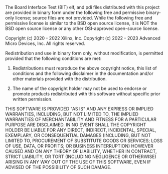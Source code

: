 The Board Interface Test (BIT) elf, and pdi files distributed with this
project are provided in binary form under the following free and permissive
binary-only license; source files are not provided.  While the following free
and permissive license is similar to the BSD open source license, it is NOT
the BSD open source license or any other OSI-approved open-source license.

Copyright (c) 2020 - 2022 Xilinx, Inc.
Copyright (c) 2022 - 2023 Advanced Micro Devices, Inc.  All rights reserved.

Redistribution and use in binary form only, without modification, is permitted
provided that the following conditions are met:

1. Redistributions must reproduce the above copyright notice, this list of
conditions and the following disclaimer in the documentation and/or other
materials provided with the distribution.

2. The name of the copyright holder may not be used to endorse or promote
products redistributed with this software without specific prior written
permission.

THIS SOFTWARE IS PROVIDED "AS IS" AND ANY EXPRESS OR IMPLIED WARRANTIES,
INCLUDING, BUT NOT LIMITED TO, THE IMPLIED WARRANTIES OF MERCHANTABILITY
AND FITNESS FOR A PARTICULAR PURPOSE ARE DISCLAIMED. IN NO EVENT SHALL THE
COPYRIGHT HOLDER BE LIABLE FOR ANY DIRECT, INDIRECT, INCIDENTAL, SPECIAL,
EXEMPLARY, OR CONSEQUENTIAL DAMAGES (INCLUDING, BUT NOT LIMITED TO, PROCUREMENT
OF SUBSTITUTE GOODS OR SERVICES; LOSS OF USE, DATA, OR PROFITS; OR BUSINESS
INTERRUPTION) HOWEVER CAUSED AND ON ANY THEORY OF LIABILITY, WHETHER IN
CONTRACT, STRICT LIABILITY, OR TORT (INCLUDING NEGLIGENCE OR OTHERWISE) ARISING
IN ANY WAY OUT OF THE USE OF THIS SOFTWARE, EVEN IF ADVISED OF THE POSSIBILITY
OF SUCH DAMAGE.
